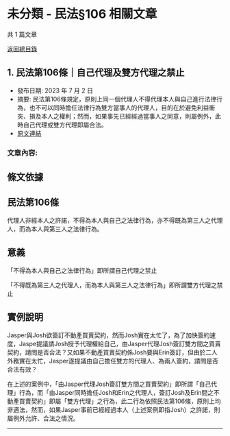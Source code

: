 # 未分類 - 民法§106 相關文章

共 1 篇文章

[返回總目錄](00_總目錄.md)

## 1. 民法第106條｜自己代理及雙方代理之禁止

- 發布日期: 2023 年 7 月 2 日
- 摘要: 民法第106條規定，原則上同一個代理人不得代理本人與自己進行法律行為，也不可以同時擔任法律行為雙方當事人的代理人，目的在於避免利益衝突、損及本人之權利；然而，如果事先已經經過當事人之同意，則屬例外，此時自己代理或雙方代理即屬合法。
- [原文連結](https://www.jasper-realestate.com/%e6%b0%91%e6%b3%95%e7%ac%ac_106_%e6%a2%9d_%e8%87%aa%e5%b7%b1%e4%bb%a3%e7%90%86%e5%8f%8a%e9%9b%99%e6%96%b9%e4%bb%a3%e7%90%86%e4%b9%8b%e7%a6%81%e6%ad%a2/)

### 文章內容:

## 條文依據

## 民法第106條

代理人非經本人之許諾，不得為本人與自己之法律行為，亦不得既為第三人之代理人，而為本人與第三人之法律行為。

## 意義

「不得為本人與自己之法律行為」即所謂自己代理之禁止

「不得既為第三人之代理人，而為本人與第三人之法律行為」即所謂雙方代理之禁止

## 實例說明

Jasper與Josh欲簽訂不動產買賣契約，然而Josh實在太忙了，為了加快簽約速度，Jaspe提議請Josh授予代理權給自己，由Jasper代理Josh簽訂雙方間之買賣契約，請問是否合法？又如果不動產買賣契約係Josh要與Erin簽訂，但由於二人外務實在太忙，Jasper遂提議由自己擔任雙方的代理人、為兩人簽約，請問是否合法有效？

在上述的案例中，「由Jasper代理Josh簽訂雙方間之買賣契約」即所謂「自己代理」行為，而「由Jasper同時擔任Josh和Erin之代理人，簽訂Josh及Erin間之不動產買賣契約」即屬「雙方代理」之行為，此二行為依照民法第106條，原則上均非適法，然而，如果Jasper事前已經經過本人（上述案例即指Josh）之許諾，則屬例外允許、合法之情況。

---

